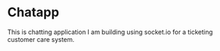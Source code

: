 # Chatapp
This is chatting application I am building using socket.io for a ticketing customer care system. 
